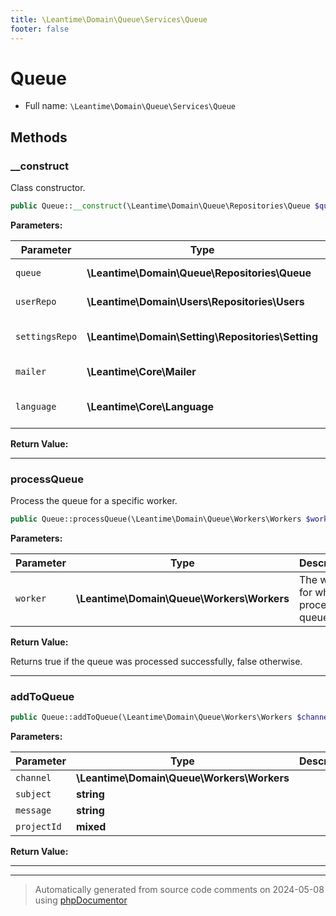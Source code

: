 ```yaml
---
title: \Leantime\Domain\Queue\Services\Queue
footer: false
---
```


# Queue





* Full name: `\Leantime\Domain\Queue\Services\Queue`



## Methods

### __construct

Class constructor.

```php
public Queue::__construct(\Leantime\Domain\Queue\Repositories\Queue $queue, \Leantime\Domain\Users\Repositories\Users $userRepo, \Leantime\Domain\Setting\Repositories\Setting $settingsRepo, \Leantime\Core\Mailer $mailer, \Leantime\Core\Language $language): mixed
```








**Parameters:**

| Parameter | Type | Description |
|-----------|------|-------------|
| `queue` | **\Leantime\Domain\Queue\Repositories\Queue** | The queue repository. |
| `userRepo` | **\Leantime\Domain\Users\Repositories\Users** | The user repository. |
| `settingsRepo` | **\Leantime\Domain\Setting\Repositories\Setting** | The settings repository. |
| `mailer` | **\Leantime\Core\Mailer** | The mailer core. |
| `language` | **\Leantime\Core\Language** | The language core. |


**Return Value:**





---
### processQueue

Process the queue for a specific worker.

```php
public Queue::processQueue(\Leantime\Domain\Queue\Workers\Workers $worker): bool
```








**Parameters:**

| Parameter | Type | Description |
|-----------|------|-------------|
| `worker` | **\Leantime\Domain\Queue\Workers\Workers** | The worker for which to process the queue. |


**Return Value:**

Returns true if the queue was processed successfully, false otherwise.



---
### addToQueue



```php
public Queue::addToQueue(\Leantime\Domain\Queue\Workers\Workers $channel, string $subject, string $message, mixed $projectId): mixed
```








**Parameters:**

| Parameter | Type | Description |
|-----------|------|-------------|
| `channel` | **\Leantime\Domain\Queue\Workers\Workers** |  |
| `subject` | **string** |  |
| `message` | **string** |  |
| `projectId` | **mixed** |  |


**Return Value:**





---


---
> Automatically generated from source code comments on 2024-05-08 using [phpDocumentor](http://www.phpdoc.org/)
